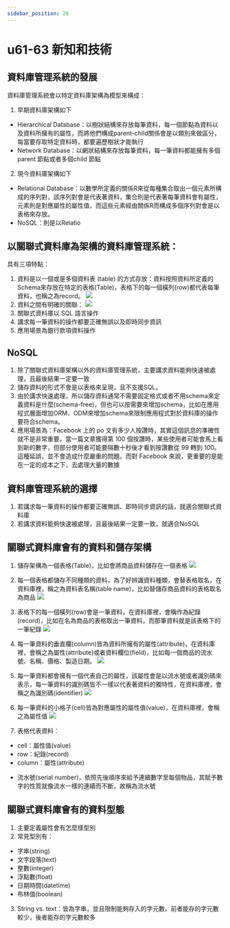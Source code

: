 ```yaml
---
sidebar_position: 28
---
```


# u61-63 新知和技術 

## 資料庫管理系統的發展
資料庫管理系統會以特定資料庫架構為模型來構成：
1. 早期資料庫架構如下
  - Hierarchical Database：以樹狀結構來存放每筆資料，每一個節點為資料以及資料所擁有的屬性，而將他們構成parent-child關係會是以類別來做區分，每當要存取特定資料時，都要遍歷樹狀才能執行
  - Network Database：以網狀結構來存放每筆資料，每一筆資料都能擁有多個parent 節點或者多個child 節點

2. 現今資料庫架構如下
  - Relational Database：以數學所定義的關係R來從每種集合取出一個元素所構成的序列對，該序列對會是代表著資料，集合則是代表著每筆資料會有屬性，元素則是對應屬性的屬性值，而這些元素經由關係R而構成多個序列對會是以表格來存放。
  - NoSQL：則是以Relatio



## 以關聯式資料庫為架構的資料庫管理系統：
具有三項特點：
1. 資料是以一個或是多個資料表 (table) 的方式存放：資料按照資料所定義的Schema來存放在特定的表格(Table)，表格下的每一個橫列(row)都代表每筆資料，也稱之為record。
![](https://res.cloudinary.com/dqfxgtyoi/image/upload/v1641923278/blog/database/relation_ygdqfg.png)
2. 資料之間有明確的關聯：
![](https://res.cloudinary.com/dqfxgtyoi/image/upload/v1641923277/blog/database/relationship_sryoyf.png)
3. 關聯式資料庫以 SQL 語言操作
4. 講求每一筆資料的操作都要正確無誤以及即時同步資訊
5. 應用場景為銀行款項資料操作


## NoSQL
1. 除了關聯式資料庫架構以外的資料庫管理系統，主要講求資料能夠快速被處理，且最後結果一定要一致
2. 儲存資料的形式不會是以表格來呈現，且不支援SQL。
3. 由於講求快速處理，所以儲存資料通常不需要固定格式或者不用schema來定義資料是什麼(schema-free)，但也可以按需要來增加schema，比如在應用程式層面增加ORM、ODM來增加schema來限制應用程式對於資料庫的操作要符合schema。
4. 應用場景為：Facebook 上的 po 文有多少人按讚時，其實這個訊息的準確性就不是非常重要。當一篇文章獲得第 100 個按讚時，某些使用者可能會馬上看到新的數字，但部分使用者可能要隔數十秒後才看到按讚數從 99 轉到 100。這種延誤，並不會造成什麼嚴重的問題。而對 Facebook 來說，更重要的是能在一定的成本之下，去處理大量的數據

## 資料庫管理系統的選擇
1. 若講求每一筆資料的操作都要正確無誤、即時同步資訊的話，就適合關聯式資料庫
2. 若講求資料能夠快速被處理，且最後結果一定要一致，就適合NoSQL



## 關聯式資料庫會有的資料和儲存架構
1. 儲存架構為一個表格(Table)，比如會將商品資料儲存在一個表格
![](https://res.cloudinary.com/dqfxgtyoi/image/upload/v1641926641/blog/database/table_db_o9nx01.png)
2. 每一個表格都儲存不同種類的資料，為了好辨識資料種類，會替表格取名，在資料庫裡，稱之為資料表名稱(table name)，比如替儲存商品資料的表格取名為商品
![](https://res.cloudinary.com/dqfxgtyoi/image/upload/v1641926640/blog/database/tablename_db_bur5j5.png)

3. 表格下的每一個橫列(row)會是一筆資料，在資料庫裡，會稱作為紀錄(record)，比如在名為商品的表格取出一筆資料，而那筆資料就是該表格下的一筆紀錄
![](https://res.cloudinary.com/dqfxgtyoi/image/upload/v1641926640/blog/database/record_db_ons1qt.png)

4. 每一筆資料的垂直欄(column)皆為資料所擁有的屬性(attribute)，在資料庫裡，會稱之為屬性(attribute)或者資料欄位(field)，比如每一個商品的流水號、名稱、價格、製造日期。
![](https://res.cloudinary.com/dqfxgtyoi/image/upload/v1641926640/blog/database/attribute_db_pn0k97.png)


5. 每一筆資料都會擁有一個代表自己的屬性，該屬性會是以流水號或者識別碼來表示，每一筆資料的識別碼皆不一樣以代表著資料的獨特性，在資料庫裡，會稱之為識別碼(identifier)
![](https://res.cloudinary.com/dqfxgtyoi/image/upload/v1641926641/blog/database/identifier_db_yowaer.png)

6. 每一筆資料的小格子(cell)皆為對應屬性的屬性值(value)，在資料庫裡，會稱之為屬性值
![](https://res.cloudinary.com/dqfxgtyoi/image/upload/v1641926640/blog/database/value_db_o8bdrj.png)


7. 表格代表資料：
  - cell：屬性值(value)
  - row：紀錄(record)
  - column：屬性(attribute)

* 流水號(serial number)，依照先後順序來給予連續數字至每個物品，其賦予數字的性質就像流水一樣的連續而不斷，故稱為流水號



## 關聯式資料庫會有的資料型態
1. 主要定義屬性會有怎麼樣型別
2. 常見型別有：
  - 字串(string)
  - 文字段落(text)
  - 整數(integer)
  - 浮點數(float)
  - 日期時間(datetime)
  - 布林值(boolean)
3. String vs. text：皆為字串，並且限制能夠存入的字元數，前者能存的字元數較少，後者能存的字元數較多
